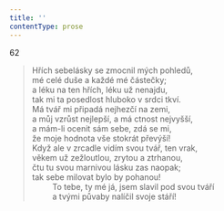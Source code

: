 ```yaml
---
title: ''
contentType: prose
---
```


62

> Hřích sebelásky se zmocnil mých pohledů,  
> mé celé duše a každé mé částečky;  
> a léku na ten hřích, léku už nenajdu,  
> tak mi ta posedlost hluboko v srdci tkví.  
> Má tvář mi připadá nejhezčí na zemi,  
> a můj vzrůst nejlepší, a má ctnost nejvyšší,  
> a mám-li ocenit sám sebe, zdá se mi,  
> že moje hodnota vše stokrát převýší!  
> Když ale v zrcadle vidím svou tvář, ten vrak,  
> věkem už zežloutlou, zrytou a ztrhanou,  
> čtu tu svou marnivou lásku zas naopak;  
> tak sebe milovat bylo by pohanou!  
>          To tebe, ty mé já, jsem slavil pod svou tváří  
>          a tvými půvaby nalíčil svoje stáří!
